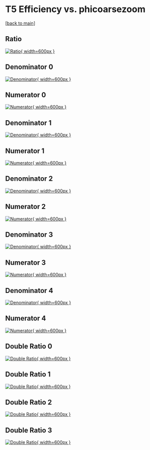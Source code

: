# T5 Efficiency vs. phicoarsezoom

[[back to main](./)]



## Ratio

[![Ratio](../mtv/var/T5_vtr_211_0_eff_phicoarsezoom.png){ width=600px }](../mtv/var/T5_vtr_211_0_eff_phicoarsezoom.pdf)

## Denominator 0

[![Denominator](../mtv/den/T5_vtr_211_0_eff_phicoarsezoom_den0.png){ width=600px }](../mtv/den/T5_vtr_211_0_eff_phicoarsezoom_den0.pdf)

## Numerator 0

[![Numerator](../mtv/num/T5_vtr_211_0_eff_phicoarsezoom_num0.png){ width=600px }](../mtv/num/T5_vtr_211_0_eff_phicoarsezoom_num0.pdf)

## Denominator 1

[![Denominator](../mtv/den/T5_vtr_211_0_eff_phicoarsezoom_den1.png){ width=600px }](../mtv/den/T5_vtr_211_0_eff_phicoarsezoom_den1.pdf)

## Numerator 1

[![Numerator](../mtv/num/T5_vtr_211_0_eff_phicoarsezoom_num1.png){ width=600px }](../mtv/num/T5_vtr_211_0_eff_phicoarsezoom_num1.pdf)

## Denominator 2

[![Denominator](../mtv/den/T5_vtr_211_0_eff_phicoarsezoom_den2.png){ width=600px }](../mtv/den/T5_vtr_211_0_eff_phicoarsezoom_den2.pdf)

## Numerator 2

[![Numerator](../mtv/num/T5_vtr_211_0_eff_phicoarsezoom_num2.png){ width=600px }](../mtv/num/T5_vtr_211_0_eff_phicoarsezoom_num2.pdf)

## Denominator 3

[![Denominator](../mtv/den/T5_vtr_211_0_eff_phicoarsezoom_den3.png){ width=600px }](../mtv/den/T5_vtr_211_0_eff_phicoarsezoom_den3.pdf)

## Numerator 3

[![Numerator](../mtv/num/T5_vtr_211_0_eff_phicoarsezoom_num3.png){ width=600px }](../mtv/num/T5_vtr_211_0_eff_phicoarsezoom_num3.pdf)

## Denominator 4

[![Denominator](../mtv/den/T5_vtr_211_0_eff_phicoarsezoom_den4.png){ width=600px }](../mtv/den/T5_vtr_211_0_eff_phicoarsezoom_den4.pdf)

## Numerator 4

[![Numerator](../mtv/num/T5_vtr_211_0_eff_phicoarsezoom_num4.png){ width=600px }](../mtv/num/T5_vtr_211_0_eff_phicoarsezoom_num4.pdf)

## Double Ratio 0

[![Double Ratio](../mtv/ratio/T5_vtr_211_0_eff_phicoarsezoom_ratio0.png){ width=600px }](../mtv/ratio/T5_vtr_211_0_eff_phicoarsezoom_ratio0.pdf)

## Double Ratio 1

[![Double Ratio](../mtv/ratio/T5_vtr_211_0_eff_phicoarsezoom_ratio1.png){ width=600px }](../mtv/ratio/T5_vtr_211_0_eff_phicoarsezoom_ratio1.pdf)

## Double Ratio 2

[![Double Ratio](../mtv/ratio/T5_vtr_211_0_eff_phicoarsezoom_ratio2.png){ width=600px }](../mtv/ratio/T5_vtr_211_0_eff_phicoarsezoom_ratio2.pdf)

## Double Ratio 3

[![Double Ratio](../mtv/ratio/T5_vtr_211_0_eff_phicoarsezoom_ratio3.png){ width=600px }](../mtv/ratio/T5_vtr_211_0_eff_phicoarsezoom_ratio3.pdf)

